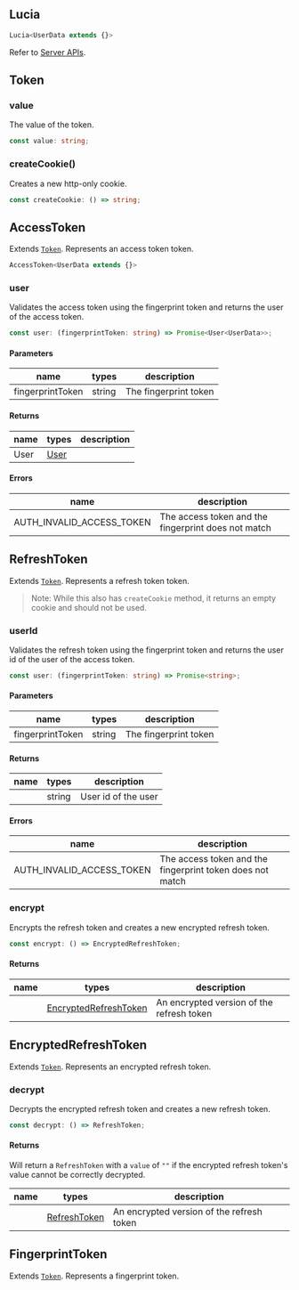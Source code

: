 ## Lucia

```ts
Lucia<UserData extends {}>
```

Refer to [Server APIs](/server-apis).

## Token

### value

The value of the token.

```ts
const value: string;
```

### createCookie()

Creates a new http-only cookie.

```ts
const createCookie: () => string;
```

## AccessToken

Extends [`Token`](/references/instances#token). Represents an access token token.

```ts
AccessToken<UserData extends {}>
```

### user

Validates the access token using the fingerprint token and returns the user of the access token.

```ts
const user: (fingerprintToken: string) => Promise<User<UserData>>;
```

#### Parameters

| name             | types  | description           |
| ---------------- | ------ | --------------------- |
| fingerprintToken | string | The fingerprint token |

#### Returns

| name      | types                                    | description |
| --------- | ---------------------------------------- | ----------- |
| User | [User](/references/types#User) |             |

#### Errors

| name                      | description                                         |
| ------------------------- | --------------------------------------------------- |
| AUTH_INVALID_ACCESS_TOKEN | The access token and the fingerprint does not match |

## RefreshToken

Extends [`Token`](/references/instances#token). Represents a refresh token token.

> Note: While this also has `createCookie` method, it returns an empty cookie and should not be used.

### userId

Validates the refresh token using the fingerprint token and returns the user id of the user of the access token.

```ts
const user: (fingerprintToken: string) => Promise<string>;
```

#### Parameters

| name             | types  | description           |
| ---------------- | ------ | --------------------- |
| fingerprintToken | string | The fingerprint token |

#### Returns

| name | types  | description         |
| ---- | ------ | ------------------- |
|      | string | User id of the user |

#### Errors

| name                      | description                                               |
| ------------------------- | --------------------------------------------------------- |
| AUTH_INVALID_ACCESS_TOKEN | The access token and the fingerprint token does not match |

### encrypt

Encrypts the refresh token and creates a new encrypted refresh token.

```ts
const encrypt: () => EncryptedRefreshToken;
```

#### Returns

| name | types                                                                | description                               |
| ---- | -------------------------------------------------------------------- | ----------------------------------------- |
|      | [EncryptedRefreshToken](/references/instances#encryptedrefreshtoken) | An encrypted version of the refresh token |

## EncryptedRefreshToken

Extends [`Token`](/references/instances#token). Represents an encrypted refresh token.

### decrypt

Decrypts the encrypted refresh token and creates a new refresh token.

```ts
const decrypt: () => RefreshToken;
```

#### Returns

Will return a `RefreshToken` with a `value` of `""` if the encrypted refresh token's value cannot be correctly decrypted.

| name | types                                              | description                               |
| ---- | -------------------------------------------------- | ----------------------------------------- |
|      | [RefreshToken](/references/instances#refreshtoken) | An encrypted version of the refresh token |

## FingerprintToken

Extends [`Token`](/references/instances#token). Represents a fingerprint token.